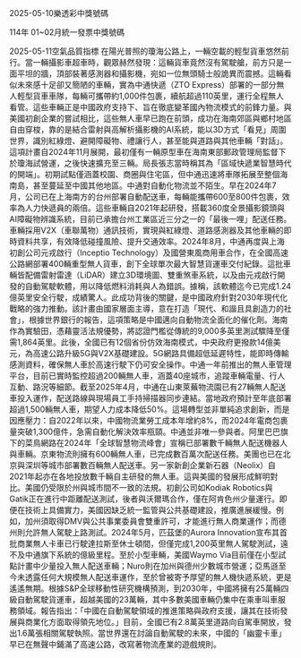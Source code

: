 
2025-05-10樂透彩中獎號碼

                                
114年 01~02月統一發票中獎號碼
                             
2025-05-11空氣品質指標
                              在陽光普照的瓊海公路上，一輛空載的輕型貨車悠然前行。當一輛攝影車超車時，觀眾赫然發現：這輛貨車竟然沒有駕駛艙，前方只是一面平坦的牆，頂部裝著感測器和攝影機，宛如一位無頭騎士般詭異而震撼。這輛看似未來感十足卻又簡陋的車輛，實為中通快遞（ZTO Express）部署的一部分無人輕型貨車車隊，每輛可攜帶約1,000件包裹，續航超過110英里，運行全程無人看管。這些車輛正是中國政府支持下、旨在徹底變革國內物流模式的前鋒力量。與美國初創企業的嘗試相比，這些無人車早已跑在前頭，成功在海南郊區與鄉村地區自由穿梭，靠的是結合雷射與高解析攝影機的AI系統，能以3D方式「看見」周圍世界，識別紅綠燈、避開障礙物、禮讓行人，甚至能與道路與其他車輛「對話」。這項計畫自2024年11月展開，最初僅有一輛原型車在海南東部郵政管理局監督下於瓊海試營運，之後快速擴充至三輛。局長張志當時稱其為「區域快遞業智慧時代的開端」。初期試點僅涵蓋校園、商圈與住宅區，但中通迅速將車隊拓展至整個海南島，甚至蔓延至中國其他地區。中通對自動化物流並不陌生。早在2024年7月，公司已在上海南方的台州部署自動配送車，每輛能攜帶600至800件包裹，效率為人力快遞員的兩倍。這些車輛自2021年起研發，搭載360度全景攝影鏡頭與AI障礙物辨識系統，目前已承擔台州工業區近三分之一的「最後一哩」配送任務。車輛採用V2X（車聯萬物）通訊技術，實現與紅綠燈、道路感測器及其他車輛的即時資料共享，有效降低碰撞風險、提升交通效率。2024年8月，中通再度與上海初創公司元戎啟行（Inceptio Technology）及國營東風商用車合作，在全國高速公路網部署400輛重型無人貨車，創下全球單次最大智慧貨運車交付紀錄。這批車輛皆配備雷射雷達（LiDAR）建立3D環境圖、雙重煞車系統，以及由元戎啟行開發的自動駕駛軟體，用以降低燃料消耗與人為錯誤。據稱，該軟體迄今已完成1.24億英里安全行駛，成績驚人。此成功背後的關鍵，是中國政府針對2030年現代化戰略的強力推動。該計畫由國家層面主導，意在打造「現代、和諧且具創造力的社會」，根據世界銀行的報告，這項策略是中國邁向自動物流全面化的催化劑。海南作為實驗田，憑藉靈活法規優勢，將認證門檻從傳統的9,000多英里測試驟降至僅需1,864英里。此後，全國已有12個省份仿效海南模式，中央政府更撥款14億美元，為高速公路升級5G與V2X基礎建設。5G網路具備超低延遲特性，能即時傳輸感測資料，確保無人車於高速行駛下仍可安全操作。中通一年前推出的無人車管理平台，目前已實時監控超過200輛無人車，涵蓋40座城市，追蹤車輛電量、行人互動、路況等細節。截至2025年4月，中通在山東萊蕪物流園已有27輛無人配送車投入運作，配送路線與現場員工手持掃描器同步連結。當地政府預計至年底部署超過1,500輛無人車，期望人力成本降低50%。這場轉型並非單純追求創新，而是因應壓力：自2022年以來，中國物流業勞工成本年增約8%，而2024年電商包裹量突破1,300億件，急需自動化解決效率瓶頸。中通並非唯一參與者。阿里巴巴旗下的菜鳥網路在2024年「全球智慧物流峰會」宣稱已部署數千輛無人配送機器人與車輛。京東物流則擁有600輛無人車，已完成數百萬次配送任務。美團也已在北京與深圳等城市部署數百輛無人配送車。另一家新創企業新石器（Neolix）自2021年起亦在各地投放數千輛自主研發的無人車。這與美國的發展形成鮮明對比。美國仍受限於州與城市間不一致的法規。初創公司如Kodiak Robotics與Gatik正在進行中距離配送測試，後者與沃爾瑪合作，僅在阿肯色州少量運行。即便在技術上具備實力，美國因缺乏統一監管與公共基礎建設，推廣進展緩慢。例如，加州須取得DMV與公共事業委員會雙重許可，才能進行無人商業運作；而德州則允許無人駕駛上路測試。2024年5月，匹茲堡的Aurora Innovation宣布其首批商業無人卡車已行駛達拉斯至休士頓間，但僅完成1,200英里無人駕駛測試，遠不及中通旗下系統的億級里程。至於小型車輛，美國Waymo Via目前僅在小型試點計畫中少量投入無人配送車輛；Nuro則在加州與德州少數城市營運；亞馬遜至今未透露任何大規模無人配送車運作，至於曾被寄予厚望的無人機快遞系統，更是遙遙無期。根據S&P全球移動性研究機構預測，到2030年，中國將擁有25萬輛四級自動駕駛貨運車，超越美國的23萬輛，其中多數美國車輛仍集中在乘車叫車服務領域。報告指出：「中國在自動駕駛領域的推進策略與政府支援，讓其在技術發展與商業化方面取得領先地位。」目前，全國已有2.8萬英里道路向自駕車開放，發出1.6萬張相關駕駛執照。當世界還在討論自動駕駛的未來，中國的「幽靈卡車」早已在無聲中鋪滿了高速公路，改寫著物流產業的遊戲規則。